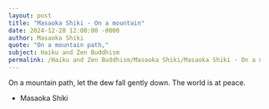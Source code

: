 ```yaml
---
layout: post
title: "Masaoka Shiki - On a mountain"
date: 2024-12-28 12:00:00 -0000
author: Masaoka Shiki
quote: "On a mountain path,"
subject: Haiku and Zen Buddhism
permalink: /Haiku and Zen Buddhism/Masaoka Shiki/Masaoka Shiki - On a mountain
---
```


On a mountain path,
let the dew fall gently down.
The world is at peace.


- Masaoka Shiki
